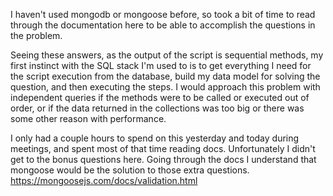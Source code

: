 I haven't used mongodb or mongoose before, so took a bit of time to read through the documentation here to be able to accomplish the questions in the problem.

Seeing these answers, as the output of the script is sequential methods, my first instinct with the SQL stack I'm used to is to get everything I need for the script execution from the database, build my data model for solving the question, and then executing the steps. I would approach this problem with independent queries if the methods were to be called or executed out of order, or if the data returned in the collections was too big or there was some other reason with performance.  

I only had a couple hours to spend on this yesterday and today during meetings, and spent most of that time reading docs. Unfortunately I didn't get to the bonus questions here. Going through the docs I understand that mongoose would be the solution to those extra questions. https://mongoosejs.com/docs/validation.html
